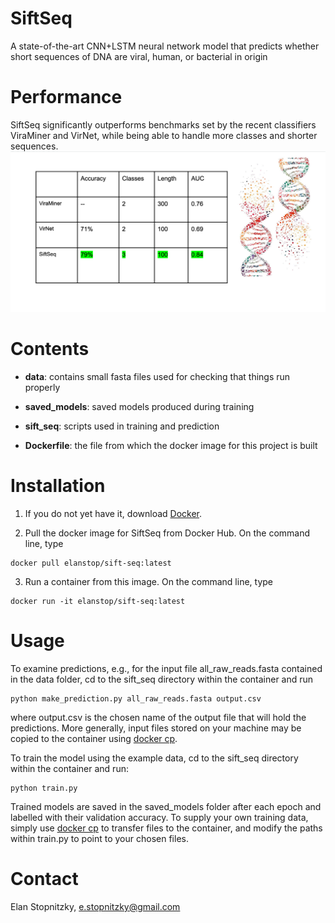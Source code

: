 # SiftSeq
A state-of-the-art CNN+LSTM neural network model that predicts whether short sequences of DNA are viral, human, or bacterial in origin

# Performance
SiftSeq significantly outperforms benchmarks set by the recent classifiers ViraMiner and VirNet, while being able to handle more classes and shorter sequences.
![](images/performance2.png)

# Contents

- **data**: contains small fasta files used for checking that things run properly

- **saved_models**: saved models produced during training

- **sift_seq**: scripts used in training and prediction

- **Dockerfile**: the file from which the docker image for this project is built

# Installation

1. If you do not yet have it, download [Docker](https://www.docker.com/get-started).

2. Pull the docker image for SiftSeq from Docker Hub. On the command line, type

```shell
docker pull elanstop/sift-seq:latest
```
3. Run a container from this image. On the command line, type

```shell
docker run -it elanstop/sift-seq:latest
```

# Usage

To examine predictions, e.g., for the input file all_raw_reads.fasta contained in the data folder, cd to the sift_seq directory within the container and run

```shell
python make_prediction.py all_raw_reads.fasta output.csv
```

where output.csv is the chosen name of the output file that will hold the predictions. More generally, input files stored on your machine may be copied to the container using [docker cp](https://docs.docker.com/engine/reference/commandline/cp/).

To train the model using the example data, cd to the sift_seq directory within the container and run:

```shell
python train.py
```

Trained models are saved in the saved_models folder after each epoch and labelled with their validation accuracy. To supply your own training data, simply use [docker cp](https://docs.docker.com/engine/reference/commandline/cp/) to transfer files to the container, and modify the paths within train.py to point to your chosen files.

# Contact

Elan Stopnitzky, e.stopnitzky@gmail.com










